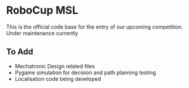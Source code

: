 # RoboCup MSL
This is the official code base for the entry of our upcoming competition. Under maintenance currently

## To Add
* Mechatronic Design related files
* Pygame simulation for decision and path planning testing
* Localisation code being developed

